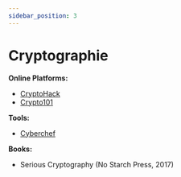 ```yaml
---
sidebar_position: 3
---
```


# Cryptographie

**Online Platforms:**
- [CryptoHack](https://cryptohack.org/)
- [Crypto101](https://www.crypto101.io/)

**Tools:**
- [Cyberchef](https://gchq.github.io/CyberChef/)

**Books:**
- Serious Cryptography (No Starch Press, 2017)

